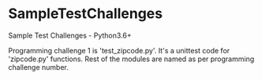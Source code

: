 # SampleTestChallenges
Sample Test Challenges - Python3.6+

Programming challenge 1 is 'test_zipcode.py'. It's a unittest code for 'zipcode.py' functions.
Rest of the modules are named as per programming challenge number.
